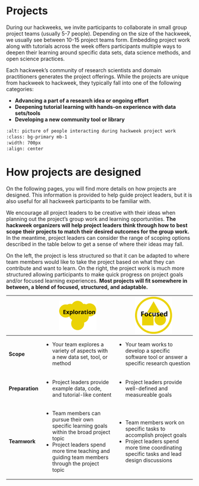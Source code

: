 # Projects

During our hackweeks, we invite participants to collaborate in small group project teams (usually 5-7 people). Depending on the size of the hackweek, we usually see between 10-15 project teams form. Embedding project work along with tutorials across the week offers participants multiple ways to deepen their learning around specific data sets, data science methods, and open science practices.

Each hackweek’s community of research scientists and domain practitioners generates the project offerings. While the projects are unique from hackweek to hackweek, they typically fall into one of the following categories:

* **Advancing a part of a research idea or ongoing effort**
* **Deepening tutorial learning with hands-on experience with data sets/tools**
* **Developing a new community tool or library**

```{image} ../img/projects-montage.png
:alt: picture of people interacting during hackweek project work
:class: bg-primary mb-1
:width: 700px
:align: center
```

# How projects are designed

On the following pages, you will find more details on how projects are designed. This information is provided to help guide project leaders, but it is also useful for all hackweek participants to be familiar with. 

We encourage all project leaders to be creative with their ideas when planning out the project’s group work and learning opportunities. **The hackweek organizers will help project leaders think through how to best scope their projects to match their desired outcomes for the group work.** In the meantime, project leaders can consider the range of scoping options described in the table below to get a sense of where their ideas may fall.

On the left, the project is less structured so that it can be adapted to where team members would like to take the project based on what they can contribute and want to learn. On the right, the project work is much more structured allowing participants to make quick progress on project goals and/or focused learning experiences. **Most projects will fit somewhere in between, a blend of focused, structured, and adaptable.**

| | <img src="../img/project-icon-3.svg"  alt="Exploration" width="100px" align="center" > | <img src="../img/project-icon-4.svg"  alt="Focused" width="100px" align="center" > |
| --- | --- | --- |
| **Scope** | <ul><li>Your team explores a variety of aspects with a new data set, tool, or method</li></ul>  | <ul><li>Your team works to develop a specific software tool or answer a specific research question</li></ul> |
| **Preparation** | <ul><li>Project leaders provide example data, code, and tutorial-like content | <ul><li>Project leaders provide well-defined and measureable goals</li></ul>  |
| **Teamwork** | <ul><li>Team members can pursue their own specific learning goals within the broad project topic</li> <li>Project leaders spend more time teaching and guiding team members through the project topic</li></ul>  |  <ul><li>Team members work on specific tasks to accomplish project goals</li> <li>Project leaders spend more time coordinating specific tasks and lead design discussions</li></ul> |
